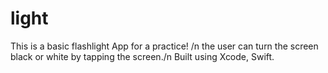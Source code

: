 # light


This is a basic flashlight App for a practice! /n
the user can turn the screen black or white by tapping the screen./n
Built using Xcode, Swift. 
